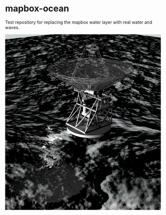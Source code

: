 # mapbox-ocean
Test repository for replacing the mapbox water layer with real water and waves.

![Ocean image](public/mapbox-ocean.png)